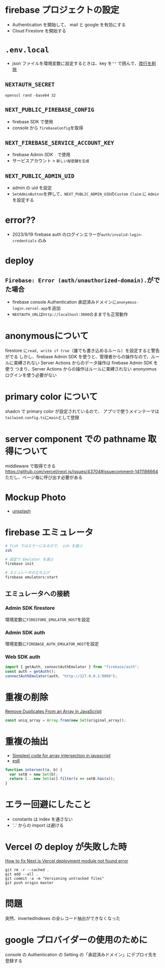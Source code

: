 # firebase プロジェクトの設定
- Authentication を開始して、 mail と google を有効にする
- Cloud Firestore を開始する


# `.env.local`
- json ファイルを環境変数に設定するときは、key を`""` で囲んで、[改行を削除](https://www.textfixer.com/tools/remove-line-breaks.php)
## `NEXTAUTH_SECRET`
```shell
openssl rand -base64 32
```
## `NEXT_PUBLIC_FIREBASE_CONFIG`
- firebase SDK で使用
- console から `firebaseConfig`を取得

## `NEXT_FIREBASE_SERVICE_ACCOUNT_KEY`
- firebase Admin SDK　で使用
- サービスアカウント > `新しい秘密鍵を生成`

## `NEXT_PUBLIC_ADMIN_UID`
- admin の uid を設定
- `SetAdminButton`を押して、`NEXT_PUBLIC_ADMIN_UID`の`Custom Claim` に `Admin` を設定する

# error??
- 2023/9/19 firebase auth のログインエラーが`auth/invalid-login-credentials` のみ


# deploy
## `Firebase: Error (auth/unauthorized-domain).`がでた場合
- firebase console Authentication 承認済みドメインに`anonymous-login.vercel.app`を追加
- `NEXTAUTH_URL`は`http://localhost:3000`のままでも正常動作

# anonymousについて
firestore に`read, write if true`（誰でも書き込めるルール）を設定すると警告がでる
しかし、firebase Admin SDK を使うと、管理者からの操作なので、ルールに束縛されない
Server Actions からのデータ操作は firebase Admin SDK を使う
つまり、Server Actions からの操作はルールに束縛されない
anonyomus ログインを使う必要がない

# primary color について
shadcn で primary color が設定されているので、
アプリで使うメインテーマは`tailwind.config.ts`に`main`として登録

# server component での pathname 取得について
middleware で取得できる
https://github.com/vercel/next.js/issues/43704#issuecomment-1411186664
ただし、ページ毎に呼び出す必要がある

# Mockup Photo
-  [unsplash](https://source.unsplash.com/random)

# firebase エミュレータ
```zsh
# fish ではエラーになるので、 zsh を選ぶ
zsh

# 設定で Emulator を選ぶ
firebase init

# エミュレータの立ち上げ
firebase emulators:start
```

## エミュレータへの接続
### Admin SDK firestore
環境変数に`FIRESTORE_EMULATOR_HOST`を設定
### Admin SDK auth
環境変数に`FIREBASE_AUTH_EMULATOR_HOST`を設定
### Web SDK auth
```js
import { getAuth, connectAuthEmulator } from "firebase/auth";
const auth = getAuth();
connectAuthEmulator(auth, "http://127.0.0.1:9099");
```
# 重複の削除
[Remove Duplicates From an Array in JavaScript](https://code.tutsplus.com/remove-duplicates-in-javascript--cms-106696a#toc-6ghz-remove-duplicates-from-an-array-of-objects)

```js
const uniq_array = Array.from(new Set(original_array));
```

# 重複の抽出
- [Simplest code for array intersection in javascript](https://stackoverflow.com/questions/1885557/simplest-code-for-array-intersection-in-javascript)
- [es6](https://caniuse.com/es6)
```js
function intersect(a, b) {
  var setB = new Set(b);
  return [...new Set(a)].filter(x => setB.has(x));
}
```

# エラー回避にしたこと
- constants は index を通さない
- '..' からの import は避ける

# Vercel の deploy が失敗した時
[How to fix Next.js Vercel deployment module not found error](https://stackoverflow.com/questions/62378045/how-to-fix-next-js-vercel-deployment-module-not-found-error)
```shell
git rm -r --cached .
git add --all .
git commit -a -m "Versioning untracked files"
git push origin master
```

# 問題
突然、invertedIndexes の全レコード抽出ができなくなった

# google プロバイダーの使用のために
console の Authentication の Setting の「承認済みドメイン」にデプロイ先を登録する